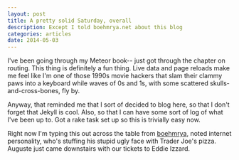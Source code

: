 ```yaml
---
layout: post
title: A pretty solid Saturday, overall
description: Except I told boehmrya.net about this blog
categories: articles
date: 2014-05-03
---
```


I've been going through my Meteor book-- just got through the chapter on routing. This thing is definitely a fun thing. Live data and page reloads make me feel like I'm one of those 1990s movie hackers that slam their clammy paws into a keyboard while waves of 0s and 1s, with some scattered skulls-and-cross-bones, fly by.

Anyway, that reminded me that I sort of decided to blog here, so that I don't forget that Jekyll is cool. Also, so that I can have some sort of log of what I've been up to. Got a rake task set up so this is trivially easy now.

Right now I'm typing this out across the table from [boehmrya](http://boehmrya.net), noted internet personality, who's stuffing his stupid ugly face with Trader Joe's pizza. Auguste just came downstairs with our tickets to Eddie Izzard.